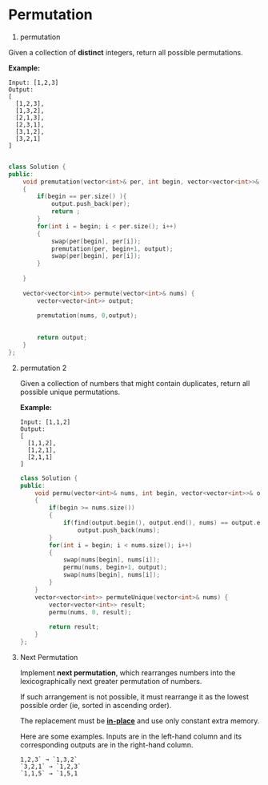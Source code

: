 # Permutation

1. permutation

Given a collection of **distinct** integers, return all possible permutations.

**Example:**

```
Input: [1,2,3]
Output:
[
  [1,2,3],
  [1,3,2],
  [2,1,3],
  [2,3,1],
  [3,1,2],
  [3,2,1]
]
```

```c++

class Solution {
public:
    void premutation(vector<int>& per, int begin, vector<vector<int>>& output)
    {
        if(begin == per.size() ){
            output.push_back(per);
            return ;
        }
        for(int i = begin; i < per.size(); i++)
        {
            swap(per[begin], per[i]);
            premutation(per, begin+1, output);
            swap(per[begin], per[i]);          
        }
        
    }
    
    vector<vector<int>> permute(vector<int>& nums) {   
        vector<vector<int>> output;

        premutation(nums, 0,output);
        
        
        return output;
    }
};


```



2. permutation 2

   Given a collection of numbers that might contain duplicates, return all possible unique permutations.

   **Example:**

   ```
   Input: [1,1,2]
   Output:
   [
     [1,1,2],
     [1,2,1],
     [2,1,1]
   ]
   ```

   ```c++
   class Solution {
   public:
       void permu(vector<int>& nums, int begin, vector<vector<int>>& output)
       {
           if(begin >= nums.size())
           {
               if(find(output.begin(), output.end(), nums) == output.end())
                   output.push_back(nums);
           }
           for(int i = begin; i < nums.size(); i++)
           {
               swap(nums[begin], nums[i]);
               permu(nums, begin+1, output);
               swap(nums[begin], nums[i]);
           }
       }
       vector<vector<int>> permuteUnique(vector<int>& nums) {
           vector<vector<int>> result;
           permu(nums, 0, result);
           
           return result;
       }
   };
   ```

   

3. Next Permutation

   Implement **next permutation**, which rearranges numbers into the lexicographically next greater permutation of numbers.

   If such arrangement is not possible, it must rearrange it as the lowest possible order (ie, sorted in ascending order).

   The replacement must be **[in-place](http://en.wikipedia.org/wiki/In-place_algorithm)** and use only constant extra memory.

   Here are some examples. Inputs are in the left-hand column and its corresponding outputs are in the right-hand column.

   ```
   1,2,3` → `1,3,2`
   `3,2,1` → `1,2,3`
   `1,1,5` → `1,5,1
   ```